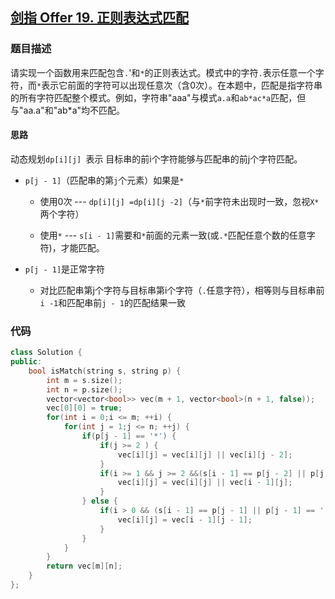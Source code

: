 ## [剑指 Offer 19. 正则表达式匹配](https://leetcode.cn/problems/zheng-ze-biao-da-shi-pi-pei-lcof/)

### 题目描述

请实现一个函数用来匹配包含`.`'和`*`的正则表达式。模式中的字符`.`表示任意一个字符，而`*`表示它前面的字符可以出现任意次（含0次）。在本题中，匹配是指字符串的所有字符匹配整个模式。例如，字符串"aaa"与模式`a.a`和`ab*ac*a`匹配，但与"aa.a"和"ab*a"均不匹配。

#### 思路

动态规划`dp[i][j] `表示 目标串的前i个字符能够与匹配串的前j个字符匹配。

- `p[j - 1]`（匹配串的第`j`个元素）如果是`*`

  - 使用0次  ---  `dp[i][j] =dp[i][j -2]`（与`*`前字符未出现时一致，忽视`X*`两个字符）

  - 使用`*`  ---  `s[i - 1]`需要和`*`前面的元素一致(或`.*`匹配任意个数的任意字符)，才能匹配。

- `p[j - 1]`是正常字符

  - 对比匹配串第j个字符与目标串第i个字符（`.`任意字符），相等则与目标串前`i -1`和匹配串前`j - 1`的匹配结果一致

### 代码

```cpp
class Solution {
public:
    bool isMatch(string s, string p) {
        int m = s.size();
        int n = p.size();
        vector<vector<bool>> vec(m + 1, vector<bool>(n + 1, false));
        vec[0][0] = true;
        for(int i = 0;i <= m; ++i) {
            for(int j = 1;j <= n; ++j) {
                if(p[j - 1] == '*') {
                    if(j >= 2 ) {
                        vec[i][j] = vec[i][j] || vec[i][j - 2];
                    }
                    if(i >= 1 && j >= 2 &&(s[i - 1] == p[j - 2] || p[j - 2] == '.')) {
                        vec[i][j] = vec[i][j] || vec[i - 1][j];
                    }
                } else {
                    if(i > 0 && (s[i - 1] == p[j - 1] || p[j - 1] == '.')) {
                        vec[i][j] = vec[i - 1][j - 1];
                    }
                }
            }
        }
        return vec[m][n];
    }
};
```